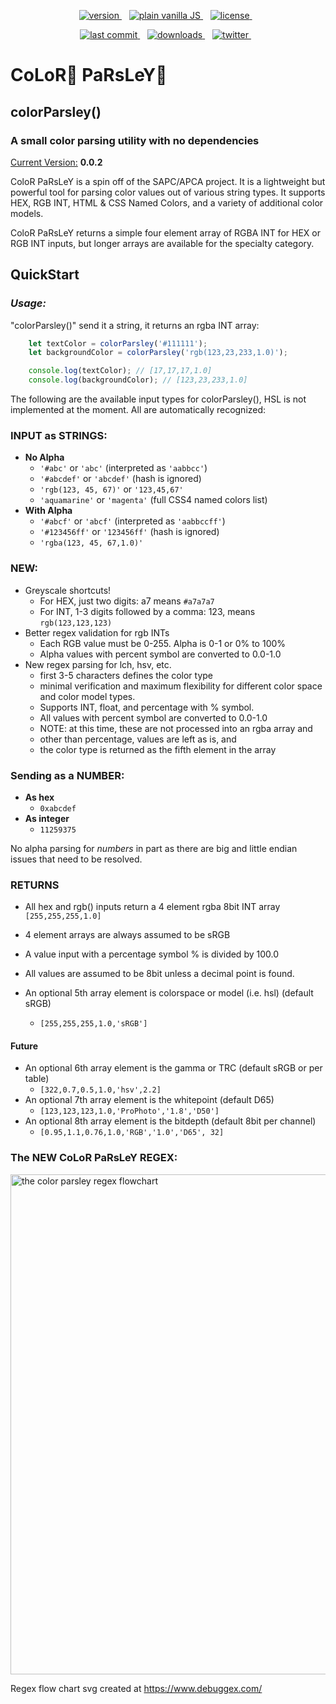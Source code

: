 <p align="center">

  <a href="https://npmjs.org/package/colorparsley">
    <img src="https://badgen.net/npm/v/colorparsley?color=3000c0&icon=npm" alt="version" />
  </a> &nbsp;&nbsp;
  <a href="https://github.com/Myndex/colorparsley/src/">
    <img src="https://badgen.net/badge/JS/Vanilla/889900" alt="plain vanilla JS" />
  </a> &nbsp;&nbsp;
  <a href="https://github.com/Myndex/colorparsley/blob/master/LICENSE.md">
    <img src="https://badgen.net/badge/license/AGPL?icon=github&color=BB5FD1" alt="license" />
  </a> &nbsp;&nbsp;
</p>
<p align="center">
  <a href="https://github.com/Myndex/colorparsley">
    <img src="https://badgen.net/github/last-commit/Myndex/colorparsley/?icon=github" alt="last commit" />
  </a> &nbsp;&nbsp;
  <a href="https://npmjs.org/package/colorparsley">
    <img src="https://badgen.net/npm/dt/colorparsley?color=6000b0&icon=npm" alt="downloads" />
  </a> &nbsp;&nbsp;
  <a href="https://twitter.com/MyndexResearch">
    <img src="https://badgen.net/badge/@/MyndexResearch?icon=twitter" alt="twitter" />
  </a> &nbsp;&nbsp;
</p>

# CoLoR🎨 PaRsLeY🌿
## colorParsley()

### A small color parsing utility with no dependencies

[Current Version:](./docs/versionHistory.md) **0.0.2**

ColoR PaRsLeY is a spin off of the SAPC/APCA project. It is a lightweight but powerful tool for parsing color values out of various string types. It supports HEX, RGB INT, HTML & CSS Named Colors, and a variety of additional color models.

ColoR PaRsLeY returns a simple four element array of RGBA INT for HEX or RGB INT inputs, but longer arrays are available for the specialty category. 

## QuickStart

### *Usage:*
"colorParsley()" send it a string, it returns an rgba INT array:

```javascript
    let textColor = colorParsley('#111111');
    let backgroundColor = colorParsley('rgb(123,23,233,1.0)');

    console.log(textColor); // [17,17,17,1.0]
    console.log(backgroundColor); // [123,23,233,1.0]
```````

The following are the available input types for colorParsley(), HSL is not implemented at the moment. All are automatically recognized:

### INPUT as STRINGS:
- **No Alpha**
    - ` '#abc' ` or ` 'abc' ` (interpreted as ` 'aabbcc' `)
    - ` '#abcdef' ` or ` 'abcdef' ` (hash is ignored)
    - ` 'rgb(123, 45, 67)' ` or ` '123,45,67' `
    - ` 'aquamarine' ` or ` 'magenta' ` (full CSS4 named colors list)
- **With Alpha**
    - ` '#abcf' ` or ` 'abcf' ` (interpreted as ` 'aabbccff' `)
    - ` '#123456ff' ` or ` '123456ff' ` (hash is ignored)
    - ` 'rgba(123, 45, 67,1.0)' `

### NEW:
- Greyscale shortcuts!
    - For HEX, just two digits: a7 means `#a7a7a7`
    - For INT, 1-3 digits followed by a comma: 123, means `rgb(123,123,123)`
- Better regex validation for rgb INTs
    - Each RGB value must be 0-255. Alpha is 0-1 or 0% to 100%
    - Alpha values with percent symbol are converted to 0.0-1.0
- New regex parsing for lch, hsv, etc.
    - first 3-5 characters defines the color type
    - minimal verification and maximum flexibility for different color space and color model types.
    - Supports INT, float, and percentage with % symbol.
    - All values with percent symbol are converted to 0.0-1.0
    - NOTE: at this time, these are not processed into an rgba array and
    - other than percentage, values are left as is, and
    - the color type is returned as the fifth element in the array

### Sending as a NUMBER:
- **As hex**
    - ` 0xabcdef `
- **As integer**
    - ` 11259375 `

No alpha parsing for _numbers_ in part as there are big and little endian issues that need to be resolved.

### RETURNS
- All hex and rgb() inputs return a 4 element rgba 8bit INT array `[255,255,255,1.0]`
- 4 element arrays are always assumed to be sRGB
- A value input with a percentage symbol % is divided by 100.0
- All values are assumed to be 8bit unless a decimal point is found.

- An optional 5th array element is colorspace or model (i.e. hsl) (default sRGB)
    - `[255,255,255,1.0,'sRGB']`

#### Future
- An optional 6th array element is the gamma or TRC (default sRGB or per table)
    - `[322,0.7,0.5,1.0,'hsv',2.2]`
- An optional 7th array element is the whitepoint (default D65)
    - `[123,123,123,1.0,'ProPhoto','1.8','D50']`
- An optional 8th array element is the bitdepth (default 8bit per channel)
    - `[0.95,1.1,0.76,1.0,'RGB','1.0','D65', 32]`

### The NEW CoLoR PaRsLeY REGEX:

<img width="800" alt="the color parsley regex flowchart" src="./images/colorParsleyRegexFlowchart.jpg">

Regex flow chart svg created at https://www.debuggex.com/

